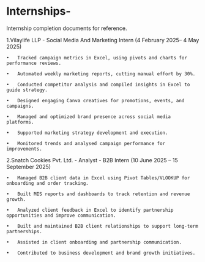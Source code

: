 # Internships-
Internship completion documents for reference.


1.Vilaylife LLP - Social Media And Marketing Intern
(4 February 2025– 4 May 2025)

    •	Tracked campaign metrics in Excel, using pivots and charts for performance reviews.
    
    •	Automated weekly marketing reports, cutting manual effort by 30%.
    
    •	Conducted competitor analysis and compiled insights in Excel to guide strategy.
    
    •	Designed engaging Canva creatives for promotions, events, and campaigns.
    
    •	Managed and optimized brand presence across social media platforms.
    
    •	Supported marketing strategy development and execution.
    
    •	Monitored trends and analysed campaign performance for improvements.

2.Snatch Cookies Pvt. Ltd. - Analyst - B2B Intern
(10 June 2025 – 15 September 2025)

    •	Managed B2B client data in Excel using Pivot Tables/VLOOKUP for onboarding and order tracking.
    
    •	Built MIS reports and dashboards to track retention and revenue growth.
    
    •	Analyzed client feedback in Excel to identify partnership opportunities and improve communication.
    
    •	Built and maintained B2B client relationships to support long-term partnerships.
    
    •	Assisted in client onboarding and partnership communication.
    
    •	Contributed to business development and brand growth initiatives.
